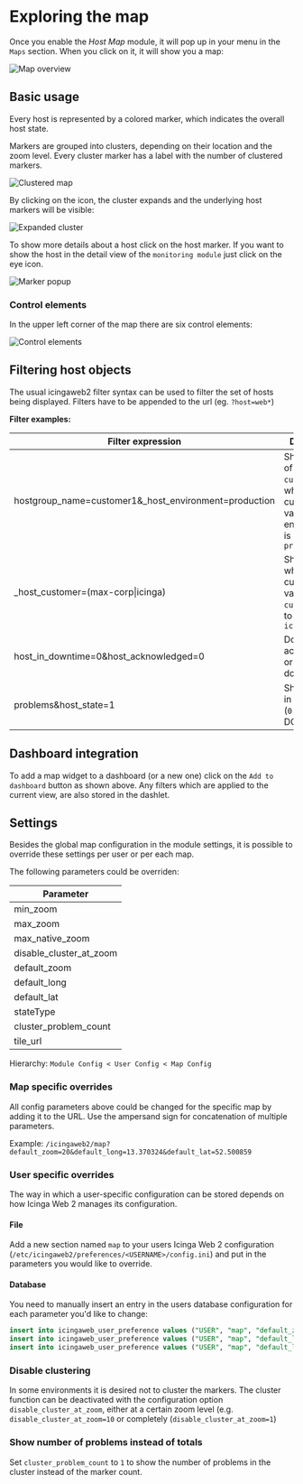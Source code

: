 # Exploring the map

Once you enable the *Host Map* module, it will pop up in your menu in the ``Maps`` section.
When you click on it, it will show you a map:

![Map overview](screenshot/02_getting-started/0201_map-overview.png)

## Basic usage

Every host is represented by a colored marker, which indicates the overall host state.

Markers are grouped into clusters, depending on their location and the zoom level. Every cluster marker has a label with the number of clustered markers.

![Clustered map](screenshot/02_getting-started/0202_sub-cluster.png)

By clicking on the icon, the cluster expands and the underlying host markers will be visible:

![Expanded cluster](screenshot/02_getting-started/0203-cluster-expanded.png)

To show more details about a host click on the host marker. If you want to show the host in the detail view of the `monitoring module` just click on the eye icon.

![Marker popup](screenshot/02_getting-started/0204_marker-popup.png)

### Control elements

In the upper left corner of the map there are six control elements:
 
![Control elements](screenshot/02_getting-started/0205_control-elements.png)

## Filtering host objects

The usual icingaweb2 filter syntax can be used to filter the set of hosts being displayed. Filters have to be appended to the url (eg. `?host=web*`)

**Filter examples:**

| Filter expression | Description |
| ----------------------------------------------------- | ------------ |
| hostgroup_name=customer1&_host_environment=production | Show all hosts of hostgroup `customer1` of where the custom variable environment is equal to `production` |
| _host_customer=(max-corp\|icinga)                     | Show all hosts where the custom variable `customer` is set to `max-corp` or `icinga` |
| host_in_downtime=0&host_acknowledged=0 | Don't show acknowledged or objects in downtime |
|problems&host_state=1 | Show all hosts in state DOWN (`0` = UP, `1`= DOWN) |


## Dashboard integration

To add a map widget to a dashboard (or a new one) click on the `Add to dashboard` button as shown above. Any filters which are applied to the current view, are also stored in the dashlet.


## Settings

Besides the global map configuration in the module settings, it is possible to override these settings per user or per each map.

The following parameters could be overriden:

| Parameter | 
| --- |
| min_zoom |
| max_zoom |
| max_native_zoom |
| disable_cluster_at_zoom |
| default_zoom |
| default_long |
| default_lat |
| stateType |
| cluster_problem_count |
| tile_url |

Hierarchy: ``Module Config < User Config < Map Config``

### Map specific overrides

All config parameters above could be changed for the specific map by adding it to the URL. Use the ampersand sign for concatenation of multiple parameters.

Example: ``/icingaweb2/map?default_zoom=20&default_long=13.370324&default_lat=52.500859``

### User specific overrides

The way in which a user-specific configuration can be stored depends on how Icinga Web 2 manages its configuration.

#### File

Add a new section named ``map`` to your users Icinga Web 2 configuration (``/etc/icingaweb2/preferences/<USERNAME>/config.ini``) and put in the parameters you would like to override.

#### Database

You need to manually insert an entry in the users database configuration for each parameter you'd like to change:

```sql
insert into icingaweb_user_preference values ("USER", "map", "default_zoom", 5, "2018-08-23 08:52:19", "2018-08-23 08:52:19");
insert into icingaweb_user_preference values ("USER", "map", "default_lat", "29.87", "2018-08-23 08:52:19", "2018-08-23 08:52:19");
insert into icingaweb_user_preference values ("USER", "map", "default_long", "-88.90", "2018-08-23 08:52:19", "2018-08-23 08:52:19");
```

### Disable clustering
In some environments it is desired not to cluster the markers.
The cluster function can be deactivated with the configuration option ``disable_cluster_at_zoom``, either at a certain zoom level (e.g. ``disable_cluster_at_zoom=10`` or completely (``disable_cluster_at_zoom=1``)

### Show number of problems instead of totals

Set ``cluster_problem_count`` to ``1`` to show the number of problems in the cluster instead of the marker count.
